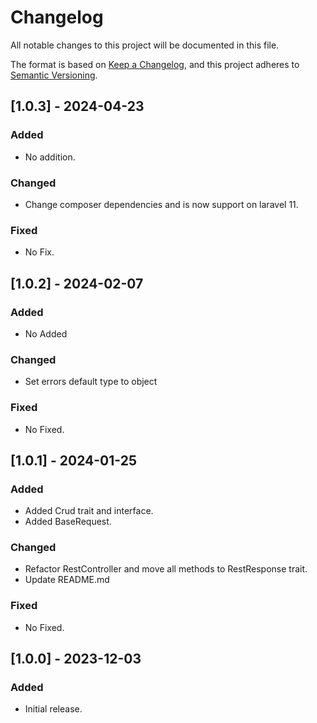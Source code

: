# Changelog

All notable changes to this project will be documented in this file.

The format is based on [Keep a Changelog](https://keepachangelog.com/en/1.0.0/),
and this project adheres to [Semantic Versioning](https://semver.org/spec/v2.0.0.html).

## [1.0.3] - 2024-04-23

### Added

- No addition.

### Changed

- Change composer dependencies and is now support on laravel 11.

### Fixed

- No Fix.

## [1.0.2] - 2024-02-07

### Added

- No Added

### Changed

- Set errors default type to object

### Fixed

- No Fixed.

## [1.0.1] - 2024-01-25

### Added

- Added Crud trait and interface.
- Added BaseRequest.

### Changed

- Refactor RestController and move all methods to RestResponse trait.
- Update README.md

### Fixed

- No Fixed.

## [1.0.0] - 2023-12-03

### Added

- Initial release.

